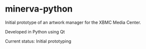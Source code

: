 minerva-python
=======

Initial prototype of an artwork manager for the XBMC Media Center.

Developed in Python using Qt



Current status: Initial prototyping 
